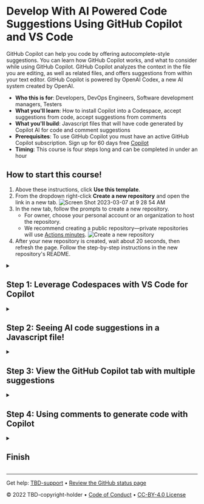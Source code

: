# 	Develop With AI Powered Code Suggestions Using GitHub Copilot and VS Code

<!--step0-->

GitHub Copilot can help you code by offering autocomplete-style suggestions. You can learn how GitHub Copilot works, and what to consider while using GitHub Copilot. GitHub Copilot analyzes the context in the file you are editing, as well as related files, and offers suggestions from within your text editor. GitHub Copilot is powered by OpenAI Codex, a new AI system created by OpenAI.


- **Who this is for**: Developers, DevOps Engineers, Software development managers, Testers
- **What you'll learn**: How to install Copilot into a Codespace, accept suggestions from code, accept suggestions from comments
- **What you'll build**: Javascript files that will have code generated by Copilot AI for code and comment suggestions
- **Prerequisites**: To use GitHub Copilot you must have an active GitHub Copilot subscription. Sign up for 60 days free [Copilot](https://github.com/settings/copilot)
- **Timing**: This course is four steps long and can be completed in under an hour

<summary><h2> How to start this course!</h2></summary>
 
1. Above these instructions, click **Use this template**.
2. From the dropdown right-click **Create a new repository** and open the link in a new tab.
![Screen Shot 2023-03-07 at 9 28 54 AM](https://user-images.githubusercontent.com/26442605/223501605-e67051f7-50af-4ae0-a18f-6f733a8b6c62.png)
3. In the new tab, follow the prompts to create a new repository.
   - For owner, choose your personal account or an organization to host the repository.
   - We recommend creating a public repository—private repositories will use [Actions minutes](https://docs.github.com/en/billing/managing-billing-for-github-actions/about-billing-for-github-actions).
   ![Create a new repository](https://user-images.githubusercontent.com/1221423/169618722-406dc508-add4-4074-83f0-c7a7ad87f6f3.png)
4. After your new repository is created, wait about 20 seconds, then refresh the page. Follow the step-by-step instructions in the new repository's README.

<!--endstep0-->

<details id=1>
<summary><h2>Step 1: Leverage Codespaces with VS Code for Copilot</h2></summary>

_Welcome to "	Develop With AI Powered Code Suggestions Using GitHub Copilot and VS Code"! :wave:_
 
GitHub Copilot is an AI pair programmer that helps you write code faster and with less work. It draws context from comments and code to suggest individual lines and whole functions instantly. GitHub Copilot is powered by OpenAI Codex, a generative pretrained language model created by OpenAI. 
 
**Copilot works with many code editors including VS Code, Visual Studio, JetBrains IDE and Neovim.**
 
Additionally GitHub Copilot is trained on all languages that appear in public repositories. For each language, the quality of suggestions you receive may depend on the volume and diversity of training data for that language.

Using Copilot inside a Codespace shows just how easy it is to get up and running with GitHub's suite of [Collaborative Coding](https://github.com/features#features-collaboration) tools.

 > **Note**
 > This skills exercise will focus on leveraging GitHub Codespace. It is recommended that you complete the GitHub skill, [Codespaces](https://github.com/skills/code-with-codespaces) before moving forward with this exercise.

### :keyboard: Activity: Enable Copilot inside a Codespace

**We recommend opening another browser tab to work through the following activities so you can keep these instructions open for reference.**
 
Before you open up a codespace on a repository, you can create a development container and define specific extenstions or configurations that will be used or installed in your codespace. Let's create this development container and add copilot to the list of extensions. 

1. Navigating back to your **Code** tab of your repository, click the **Add file** drop-down button, and then click `Create new file`.
1. Type or paste the following in the empty text field prompt to name your file.
   ```
   .devcontainer/devcontainer.json
   ```
1. In the body of the new **.devcontainer/devcontainer.json** file, add the following content:
   ```
   {
       // Name this configuration
       "name": "Codespace for Skills!",
       "customizations": {
           "vscode": {
               "extensions": [
                   "GitHub.copilot"
               ]
           }
       }
   }
   ```
1. Click **Commit changes** and then select **Commit changes directly to the `main` branch**.
1. Navigate back to the home page of your repository by clicking the **Code** tab located at the top left of the screen.
1. Click the **Code** button located in the middle of the page.
1. Click the **Codespaces** tab on the box that pops up.
1. Click the **Create codespace on main** button.

   **Wait about 2 minutes for the codespace to spin itself up.**

1. Verify your codespace is running. The browser should contain a VS Code web-based editor and a terminal should be present such as the below:
![Screen Shot 2023-03-09 at 9 09 07 AM](https://user-images.githubusercontent.com/26442605/224102962-d0222578-3f10-4566-856d-8d59f28fcf2e.png)
1. The `copilot` extension should show up in the VS Code extension list. Click the extensions sidebar tab. You should see the following:
![Screen Shot 2023-03-09 at 9 04 13 AM](https://user-images.githubusercontent.com/26442605/224102514-7d6d2f51-f435-401d-a529-7bae3ae3e511.png)
 
</details>

<details id=2>
<summary><h2>Step 2: Seeing AI code suggestions in a Javascript file!</h2></summary>

_Nice work! :tada: You created a Codespace using a devcontainer file that installed Copilot!_

GitHub Copilot provides suggestions for numerous languages and a wide variety of frameworks, but works especially well for Python, JavaScript, TypeScript, Ruby, Go, C# and C++. The following samples are in JavaScript, but other languages will work similarly.

Let's try this out utilizing Javascript for Copilot.
 
### :keyboard: Activity: Add a Javascript file and start writing code

1. From inside the codespace in the VS Code explorer window, create a new file. 
 
> **Note**:
> If you closed the Codespace from above, please open it back up or create a new Codespace.
 
2. Name the file `skills.js`
3. Verify your new file looks like:
 ![Screen Shot 2023-03-09 at 9 21 34 AM](https://user-images.githubusercontent.com/26442605/224105906-d1beb531-b747-4c7a-85ba-a12526488422.png)
4. In the `skills.js` file, type the following function header.
 
   ```
   function calculateNumbers(var1, var2)
   ```
   GitHub Copilot will automatically suggest an entire function body in grayed text. Below is an example of what you'll most likely see, but the exact suggestion may vary.
 ![Screen Shot 2023-04-27 at 10 23 06 AM](https://user-images.githubusercontent.com/26442605/234941079-b4bf3e9d-fc70-4b20-b74c-0ee753ba344e.png)

 
5. Press `Tab` to accept the suggestion.
 
### :keyboard: Activity: Push code to your repository from the codespace

1. Use the VS Code terminal to add the `skills.js` file to the repository:
 
   ```
   git add skills.js
   ```

2. Next from the VS code terminal stage and commit the changes to the repository:
 
   ```
   git commit -a -m "Copilot first commit"
   ```
 
3. Finally from the VS code terminal push to code to the repository:
 
   ```
   git push
   ```
 
**Wait about 60 seconds then refresh your repository landing page for the next step.**
 
</details>

<details id=3>
<summary><h2>Step 3: View the GitHub Copilot tab with multiple suggestions</h2></summary>

_Nice work! You just used AI code suggestions within a Javascript file by using GitHub Copilot :sparkles:_
 
Keep in mind that as you continue to use copilot, you may not want some of the suggestions GitHub Copilot offers. GitHub Copilot will show you multiple suggestions in a new tab.

### :keyboard: Activity: Pull the latest code to the Codespace repo.

> **Note**
 > Pull MUST be done prior to the next activity.
 
1. Use the VS Code terminal to pull the latest code:

   ```
   git pull
   ```
   
### :keyboard: Activity: Add another Javascript method and view all suggestions

1. From inside the codespace in the VS Code explorer window, create a new file. Note: If you closed the Codespace from above please open it back up or create a new Codespace.
2. Name the file `member.js`
3. In the `member.js` file, type the following function header.
   ```
   function skillsMember()
   ```
4. Stop typing and view the Copilot suggestion by hovering over the red squiggly and select the `...`
5. Click `Open Completions Panel`. Copilot will synthesize around 10 different code suggestions. You should see something like this:
 ![Screen Shot 2023-04-27 at 10 06 55 AM](https://user-images.githubusercontent.com/26442605/234937592-d196bd5e-8ac2-4d9a-87f4-94e8a9b6a417.png)
6. Find a solution you like and click `Accept Solution`. 
7. Your `member.js` file will be updated with your solution.
 
### :keyboard: Activity: Push code to your repository from the codespace

1. Use the VS Code terminal to add the `member.js` file to the repository:
 
   ```
   git add member.js
   ```

2. Next from the VS code terminal stage and commit the changes to the repository:
 
   ```
   git commit -a -m "Copilot second commit"
   ```
 
3. Finally from the VS code terminal push to code to the repository:
 
   ```
   git push
   ```
    
 > **Note**
 > We are using -f to force to the push to the repository.

**Wait about 60 seconds then refresh your repository landing page for the next step.**

</details>

<details id=4>
<summary><h2>Step 4: Using comments to generate code with Copilot</h2></summary>

_Nicely done utilizing the Copilot tab!_ :partying_face:

You now have leveraged the Copilot quick tab auto-suggest as well as the Copilot hub to accept AI generated suggestions. 

Now lets see how you can leverage comments to generate Copilot suggestions!

### :keyboard: Activity: Pull the latest code to the Codespace repo.

> **Note**
 > Pull MUST be done prior to the next activity.
 
1. Use the VS Code terminal to pull the latest code:

   ```
   git pull
   ```
   
### :keyboard: Activity: Generate Copilot suggested code from comments.

1. From inside the codespace in the VS Code explorer window, create a new file. (If you closed the Codespace from above, please open it back up or create a new Codespace.)
2. Name the file `comments.js`.
3. Type the following comment into the file:
   ```
   // Create web server
   ```
4. Press `enter` to go to a new line.
5. Copilot will suggest a code block.
6. Hover over the red squggly and select the `...`
7. Click `Open Completions Panel`. Copilot will synthesise around 10 different code suggestions. You should see somethig like this:
 ![Screen Shot 2023-04-25 at 3 59 42 PM](https://user-images.githubusercontent.com/26442605/234425509-74ea96e0-bbd6-417b-84c5-73546ac7b2cd.png)
8. Find a solution you like and click `Accept Solution`. 
7. Your `comments.js` file will be updated with your solution.
 
### :keyboard: Activity: Push code to your repository from the codespace

1. Use the VS Code terminal to add the `comments.js` file to the repository:
 
   ```
   git add comments.js
   ```

2. Next from the VS code terminal stage and commit the changes to the repository:
 
   ```
   git commit -a -m "Copilot third commit"
   ```
 
3. Finally from the VS code terminal push to code to the repository:
 
   ```
   git push 
   ```
    
 > **Note**
 > We are using -f to force to the push to the repository.

**Wait about 60 seconds then refresh your repository landing page for the next step.**

</details>

<details id=X>
<summary><h2>Finish</h2></summary>

_Congratulations friend, you've completed this course!_

<img src="https://octodex.github.com/images/welcometocat.png" alt=celebrate width=300 align=right>

Here's a recap of all the tasks you completed:

* Set up Copilot inside a Codespace.
* Use Copilot to accept suggested code.
* Use Copilot's hub for alternate suggestions.
* Leverage comments to have Copilot auto-suggest code.

### Additional learning and resources
 
- [Copilot for Individuals](https://docs.github.com/en/copilot/overview-of-github-copilot/about-github-copilot-for-individuals)
- [Copilot for Business](https://docs.github.com/en/copilot/overview-of-github-copilot/about-github-copilot-for-business)
- [Getting started with Copilot](https://docs.github.com/en/copilot/getting-started-with-github-copilot/getting-started-with-github-copilot-in-visual-studio-code)
- [Configure Copilot settings](https://docs.github.com/en/copilot/configuring-github-copilot/configuring-github-copilot-settings-on-githubcom)


### What's next?

- [We'd love to hear what you thought of this course](https://github.com/skills/.github/discussions).
- [Learn another GitHub skill](https://github.com/skills).
- [Read the Get started with GitHub docs](https://docs.github.com/en/get-started).
- To find projects to contribute to, check out [GitHub Explore](https://github.com/explore).

</details>

---

Get help: [TBD-support](TBD-support-link) &bull; [Review the GitHub status page](https://www.githubstatus.com/)

&copy; 2022 TBD-copyright-holder &bull; [Code of Conduct](https://www.contributor-covenant.org/version/2/1/code_of_conduct/code_of_conduct.md) &bull; [CC-BY-4.0 License](https://creativecommons.org/licenses/by/4.0/legalcode)
